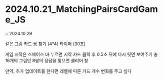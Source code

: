# 2024.10.21_MatchingPairsCardGame_JS

~ 2024.10.29 

같은 그림 카드 쌍 찾기 (4*4)
타이머 (30초)

게임 시작은 스페이스 바 누르면 시작
카드 클릭 후 0.5초 뒤에 다시 뒷면 보여주기
총 16개의 그림인 8쌍의 정답을 찾으면 클리어 창

만약, 추가 업데이트를 한다면
레벨에 따른 카드 개수 변화를 주고 싶다
